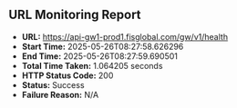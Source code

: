 ## URL Monitoring Report

- **URL:** https://api-gw1-prod1.fisglobal.com/gw/v1/health
- **Start Time:** 2025-05-26T08:27:58.626296
- **End Time:** 2025-05-26T08:27:59.690501
- **Total Time Taken:** 1.064205 seconds
- **HTTP Status Code:** 200
- **Status:** Success
- **Failure Reason:** N/A

